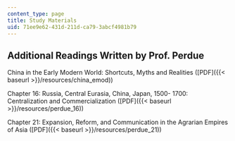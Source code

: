 ```yaml
---
content_type: page
title: Study Materials
uid: 71ee9e62-431d-211d-ca79-3abcf4981b79
---
```


Additional Readings Written by Prof. Perdue
-------------------------------------------

China in the Early Modern World: Shortcuts, Myths and Realities ([PDF]({{< baseurl >}}/resources/china_emod))

Chapter 16: Russia, Central Eurasia, China, Japan, 1500- 1700: Centralization and Commercialization ([PDF]({{< baseurl >}}/resources/perdue_16))

Chapter 21: Expansion, Reform, and Communication in the Agrarian Empires of Asia ([PDF]({{< baseurl >}}/resources/perdue_21))